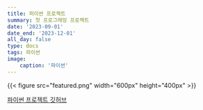 ```yaml
---
title: 퍼이썬 프로젝트
summary: 첫 프로그래밍 프로젝트
date: '2023-09-01'
date_end: '2023-12-01'
all_day: false
type: docs
tags: 파이썬
image:
    caption: '파이썬'
---
```

{{< figure src="featured.png" width="600px" height="400px" >}}


[파이썬 프로젝트 깃허브](https://github.com/Coti00/PygameProject)

